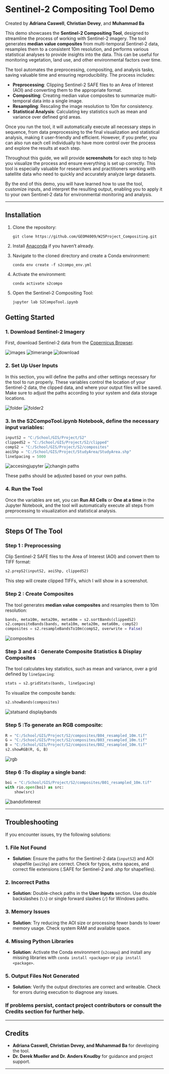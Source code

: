 # Sentinel-2 Compositing Tool Demo

Created by **Adriana Caswell**, **Christian Devey**, and **Muhammad Ba**

This demo showcases the **Sentinel-2 Compositing Tool**, designed to streamline the process of working with Sentinel-2 imagery. The tool generates **median value composites** from multi-temporal Sentinel-2 data, resamples them to a consistent 10m resolution, and performs various statistical analyses to provide insights into the data. This can be useful for monitoring vegetation, land use, and other environmental factors over time.

The tool automates the preprocessing, compositing, and analysis tasks, saving valuable time and ensuring reproducibility. The process includes:
- **Preprocessing**: Clipping Sentinel-2 SAFE files to an Area of Interest (AOI) and converting them to the appropriate format.
- **Compositing**: Creating median value composites to summarize multi-temporal data into a single image.
- **Resampling**: Rescaling the image resolution to 10m for consistency.
- **Statistical Analysis**: Calculating key statistics such as mean and variance over defined grid areas.

Once you run the tool, it will automatically execute all necessary steps in sequence, from data preprocessing to the final visualization and statistical analysis, making it user-friendly and efficient. However, if you prefer, you can also run each cell individually to have more control over the process and explore the results at each step. 

Throughout this guide, we will provide **screenshots** for each step to help you visualize the process and ensure everything is set up correctly. This tool is especially valuable for researchers and practitioners working with satellite data who need to quickly and accurately analyze large datasets.

By the end of this demo, you will have learned how to use the tool, customize inputs, and interpret the resulting output, enabling you to apply it to your own Sentinel-2 data for environmental monitoring and analysis.

---

## Installation

1. Clone the repository:
   ```
   git clone https://github.com/GEOM4009/W25Project_Compositing.git
   ```

2. Install [Anaconda](https://www.anaconda.com/download#Downloads) if you haven’t already.

3. Navigate to the cloned directory and create a Conda environment:
   ```
   conda env create -f s2compo_env.yml
   ```

4. Activate the environment:
   ```
   conda activate s2compo
   ```

5. Open the Sentinel-2 Compositing Tool:
   ```
   jupyter lab S2CompoTool.ipynb
   ```




## Getting Started

### 1. Download Sentinel-2 Imagery
First, download Sentinel-2 data from the [Copernicus Browser](https://dataspace.copernicus.eu/explore-data/data-collections/sentinel-data/sentinel-2).

![images](https://github.com/user-attachments/assets/47acc881-d5f6-4048-a8f9-b6f2c8b8d9ae)
![timerange](https://github.com/user-attachments/assets/7700e50c-e37d-41db-bb5c-f702fa214c53)
![download](https://github.com/user-attachments/assets/853c0d2c-f1d5-4548-8e7e-ef6b60a57b24)



### 2. Set Up User Inputs
In this section, you will define the paths and other settings necessary for the tool to run properly. These variables control the location of your Sentinel-2 data, the clipped data, and where your output files will be saved. Make sure to adjust the paths according to your system and data storage locations.


![folder](https://github.com/user-attachments/assets/9ab84e2a-6577-467a-bf71-6ed1dc5a3a52)
![folder2](https://github.com/user-attachments/assets/1d9faa0e-d569-4782-93c6-12be58fc9e21)
### 3. In the **S2CompoTool.ipynb Notebook**, define the necessary input variables:

```python
inputS2 = "C:/School/GIS/Project/S2"
clippedS2 = "C:/School/GIS/Project/S2/clipped"
compS2 = "C:/School/GIS/Project/S2/composites"
aoiShp = "C:/School/GIS/Project/StudyArea/StudyArea.shp"
lineSpacing = 5000
```
![accesingjupyter](https://github.com/user-attachments/assets/5faab658-0855-4683-9a1f-122b5ea61fea)
![changin paths](https://github.com/user-attachments/assets/b9593e62-4cfb-40da-b1ba-39a435fcad00)



These paths should be adjusted based on your own paths.

### 4. Run the Tool
Once the variables are set, you can **Run All Cells** or **One at a time** in the Jupyter Notebook, and the tool will automatically execute all steps from preprocessing to visualization and statistical analysis.

---

## Steps Of The Tool

### Step 1 : Preprocessing
Clip Sentinel-2 SAFE files to the Area of Interest (AOI) and convert them to TIFF format:
```python
s2.prepS2(inputS2, aoiShp, clippedS2)
```
This step will create clipped TIFFs, which I will show in a screenshot.

### Step 2 : Create Composites
The tool generates **median value composites** and resamples them to 10m resolution:
```python
bands, meta10m, meta20m, meta60m = s2.sortBands(clippedS2)
s2.compositeBands(bands, meta10m, meta20m, meta60m, compS2)
composites = s2.resampleBandsTo10m(compS2, overwrite = False)
```
![composites](https://github.com/user-attachments/assets/86f8ef4b-fcf7-4011-8538-d3f5987f7228)


### Step 3 and 4 : Generate Composite Statistics & Display Composites
The tool calculates key statistics, such as mean and variance, over a grid defined by `lineSpacing`:
```python
stats = s2.gridStats(bands, lineSpacing)
```
To visualize the composite bands:
```python
s2.showBands(composites)
```
![statsand displaybands](https://github.com/user-attachments/assets/095e995c-5907-4607-ad43-4d1f2b7875a0)

### Step 5 :To generate an RGB composite:
```python
R = "C:/School/GIS/Project/S2/composites/B04_resampled_10m.tif"
G = "C:/School/GIS/Project/S2/composites/B03_resampled_10m.tif"
B = "C:/School/GIS/Project/S2/composites/B02_resampled_10m.tif"
s2.showRGB(R, G, B)
```
![rgb](https://github.com/user-attachments/assets/528aeea9-bcb2-495f-82ed-9a6d1d0c72e3)
### Step 6 :To display a single band:
```python
boi = "C:/School/GIS/Project/S2/composites/B01_resampled_10m.tif"
with rio.open(boi) as src:
    show(src)
```
![bandofinterest](https://github.com/user-attachments/assets/714b19d3-e948-4069-826e-7b7182bca7b2)



---
## Troubleshooting

If you encounter issues, try the following solutions:

### 1. **File Not Found**
   - **Solution**: Ensure the paths for the Sentinel-2 data (`inputS2`) and AOI shapefile (`aoiShp`) are correct. Check for typos, extra spaces, and correct file extensions (.SAFE for Sentinel-2 and .shp for shapefiles).

### 2. **Incorrect Paths**
   - **Solution**: Double-check paths in the **User Inputs** section. Use double backslashes (`\\`) or single forward slashes (`/`) for Windows paths.

### 3. **Memory Issues**
   - **Solution**: Try reducing the AOI size or processing fewer bands to lower memory usage. Check system RAM and available space.

### 4. **Missing Python Libraries**
   - **Solution**: Activate the Conda environment (`s2compo`) and install any missing libraries with `conda install <package>` or `pip install <package>`.

### 5. **Output Files Not Generated**
   - **Solution**: Verify the output directories are correct and writeable. Check for errors during execution to diagnose any issues.


### If problems persist, contact project contributors or consult the **Credits** section for further help.

---

## Credits
- **Adriana Caswell, Christian Devey, and Muhammad Ba** for developing the tool.
- **Dr. Derek Mueller and Dr. Anders Knudby** for guidance and project support.

---



